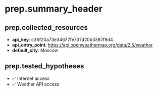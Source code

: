 # prep.summary_header

## prep.collected_resources
- **api_key**: c36f20a73e34677fe737d20b5387f9d4
- **api_entry_point**: https://api.openweathermap.org/data/2.5/weather
- **default_city**: Moscow

## prep.tested_hypotheses
- ✅ Internet access
- ✅ Weather API access
